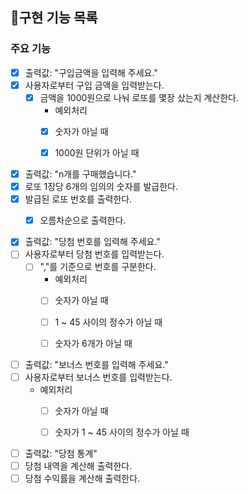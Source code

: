 ## 📝구현 기능 목록

### 주요 기능

- [x] 출력값: "구입금액을 입력해 주세요."  
- [x] 사용자로부터 구입 금액을 입력받는다.
  - [x] 금액을 1000원으로 나눠 로또를 몇장 샀는지 계산한다.
    * 예외처리
    - [x] 숫자가 아닐 때
    - [x] 1000원 단위가 아닐 때   
  

- [x] 출력값: "n개를 구매했습니다."
- [x] 로또 1장당 6개의 임의의 숫자를 발급한다.
- [x] 발급된 로또 번호를 출력한다.
  - [x] 오름차순으로 출력한다.
  

- [x] 출력값: "당첨 번호를 입력해 주세요."
- [ ] 사용자로부터 당첨 번호를 입력받는다.
  - [ ] ","를 기준으로 번호를 구분한다.
    * 예외처리
    - [ ] 숫자가 아닐 때
    - [ ] 1 ~ 45 사이의 정수가 아닐 때
    - [ ] 숫자가 6개가 아닐 때
  

- [ ] 출력값: "보너스 번호를 입력해 주세요."
- [ ] 사용자로부터 보너스 번호를 입력받는다.
    * 예외처리
      - [ ] 숫자가 아닐 때 
      - [ ] 숫자가 1 ~ 45 사이의 정수가 아닐 때
  

- [ ] 출력값: "당첨 통계"
- [ ] 당첨 내역을 계산해 출력한다.
- [ ] 당첨 수익률을 계산해 출력한다.
